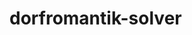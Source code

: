 # dorfromantik-solver

<!-- https://dev.to/sbelzile/making-games-in-rust-deploying-a-bevy-app-to-the-web-1ahn -->
<!-- https://github.com/belzile/tic-tac-toe -->